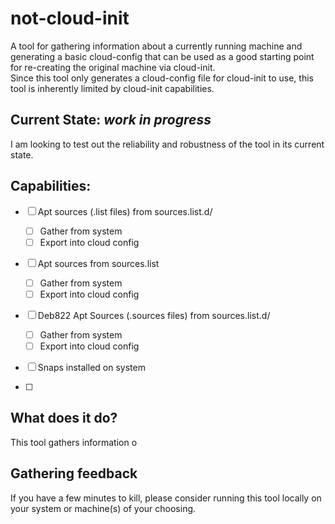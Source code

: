 # not-cloud-init

A tool for gathering information about a currently running machine and generating a basic cloud-config that can be used as a good starting point for re-creating the original machine via cloud-init.  
Since this tool only generates a cloud-config file for cloud-init to use, this tool is inherently limited by cloud-init capabilities.


## Current State: _work in progress_

I am looking to test out the reliability and robustness of the tool in its current state.

## Capabilities:

- [ ] Apt sources (.list files) from sources.list.d/ 
  - [ ] Gather from system
  - [ ] Export into cloud config
- [ ] Apt sources from sources.list
  - [ ] Gather from system
  - [ ] Export into cloud config
- [ ] Deb822 Apt Sources (.sources files) from sources.list.d/
  - [ ] Gather from system
  - [ ] Export into cloud config
- [ ] Snaps installed on system

- [ ] 





## What does it do?

This tool gathers information o

## Gathering feedback

If you have a few minutes to kill, please consider running this tool locally on your system or machine(s) of your choosing. 
